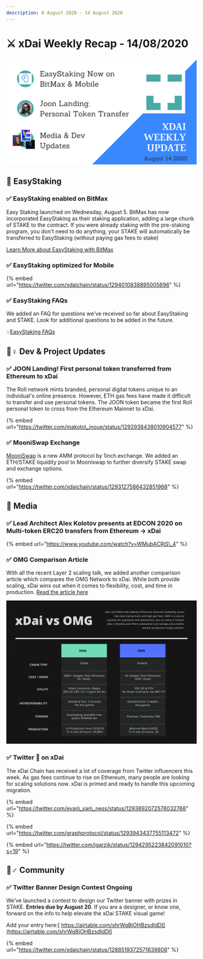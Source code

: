 ```yaml
---
description: 8 August 2020 - 14 August 2020
---
```


# ⚔️ xDai Weekly Recap - 14/08/2020



![](../../../.gitbook/assets/green-and-black-modern-sales-marketing-presentation%20%281%29.png)

## 🥩 EasyStaking

### ✅ EasyStaking enabled on BitMax

Easy Staking launched on Wednesday, August 5. BitMax has now incorporated EasyStaking as their staking application, adding a large chunk of STAKE to the contract. If you were already staking with the pre-staking program, you don't need to do anything, your STAKE will automatically be transferred to EasyStaking \(without paying gas fees to stake\)

[Learn More about EasyStaking with BitMax](https://bitmax.io/#/staking/investment-product-details/STAKE-S)

### ✅ EasyStaking optimized for Mobile

{% embed url="https://twitter.com/xdaichain/status/1294010838895005696" %}

### ✅ EasyStaking FAQs

We added an FAQ for questions we've received so far about EasyStaking and STAKE. Look for additional questions to be added in the future.

💡[EasyStaking FAQs](../../../for-stakers/easy-staking/easystaking-faq.md)

## 👷♀ Dev & Project Updates

### ✅ JOON Landing! First personal token transferred from Ethereum to xDai

The Roll network mints branded, personal digital tokens unique to an individual's online presence.  However, ETH gas fees have made it difficult to transfer and use personal tokens. The JOON token became the first Roll personal token to cross from the Ethereum Mainnet to xDai.

{% embed url="https://twitter.com/makoto\_inoue/status/1292938438010904577" %}

### ✅ MooniSwap Exchange

[MooniSwap](https://mooniswap.exchange/#/pool) is a new AMM protocol by 1inch.exchange. We added an ETH/STAKE liquidity pool to Mooniswap to further diversify STAKE swap and exchange options.

{% embed url="https://twitter.com/xdaichain/status/1293127586432851968" %}

## 📰 Media

### ✅ Lead Architect Alex Kolotov presents at EDCON 2020 on Multi-token ERC20 transfers from Ethereum -&gt; xDai

{% embed url="https://www.youtube.com/watch?v=WMubACRjS\_4" %}

### ✅ OMG Comparison Article

With all the recent Layer 2 scaling talk, we added another comparison article which compares the OMG Network to xDai. While both provide scaling, xDai wins out when it comes to flexibility, cost, and time in production. [Read the article here](../../comparisons/omg-network.md)

![](../../../.gitbook/assets/green-and-black-corporate-comparison-chart.png)

### ✅  Twitter 👀 on xDai

The xDai Chain has received a lot of coverage from Twitter influencers this week. As gas fees continue to rise on Ethereum, many people are looking for scaling solutions now. xDai is primed and ready to handle this upcoming migration.

{% embed url="https://twitter.com/evan\_van\_ness/status/1293892072576032768" %}

{% embed url="https://twitter.com/graphprotocol/status/1293943437755113472" %}

{% embed url="https://twitter.com/jgarzik/status/1294295223842091010?s=19" %}

## 🦸♂ Community

### ✅ Twitter Banner Design Contest Ongoing

We’ve launched a contest to design our Twitter banner with prizes in STAKE. **Entries due by August 20**. If you are a designer, or know one, forward on the info to help elevate the xDai STAKE visual game!   
  
Add your entry here:[ https://airtable.com/shrWqBjOHBzsdIdDI](https://airtable.com/shrWqBjOHBzsdIdDI)

{% embed url="https://twitter.com/xdaichain/status/1288519372571639808" %}


